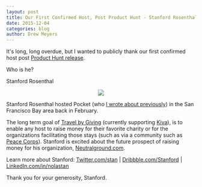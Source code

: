 ```yaml
---
layout: post
title: Our First Confirmed Host, Post Product Hunt - Stanford Rosenthal
date: 2015-12-04
categories: blog
author: Drew Meyers
---
```

It's long, long overdue, but I wanted to publicly thank our first confirmed host post [Product Hunt release](https://www.producthunt.com/tech/horizon-2).

Who is he?

Stanford Rosenthal

<p align="center"><img src="/assets/blog-stanford-rosenthal.jpeg"></p>

Stanford Rosenthal hosted Pocket (who [I wrote about previously](http://www.horizonapp.co/blog/first-product-hunt-stay/)) in the San Francisco Bay area back in February. 

The long term goal of [Travel by Giving](http://www.horizonapp.co/blog/travelbygiving-unlock-code/) (currently supporting [Kiva](http://www.kiva.org/)), is to enable any host to raise money for their favorite charity or for the organizations facilitating those stays (such as via a community such as [Peace Corps](http://www.horizonapp.co/peace-corps)). Stanford is excited about the future prospect of raising money for his organization, [Neutralground.com](http://www.neutralground.com/).

Learn more about Stanford: [Twitter.com/stan](https://twitter.com/stan) | [Dribbble.com/Stanford](http://www.dribbble.com/Stanford) | [LinkedIn.com/in/nolastan](https://www.linkedin.com/in/nolastan)

Thank you for your generosity, Stanford.